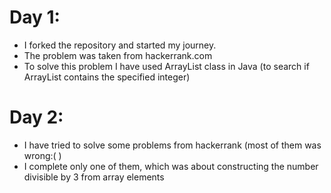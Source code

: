 # Day 1:
- I forked the repository and started my journey.
- The problem was taken from hackerrank.com 
- To solve this problem I have used ArrayList class in Java (to search if ArrayList contains the specified integer)
# Day 2:
- I have tried to solve some problems from hackerrank (most of them was wrong:( )
- I complete only one of them, which was about constructing the number divisible by 3 from array elements
